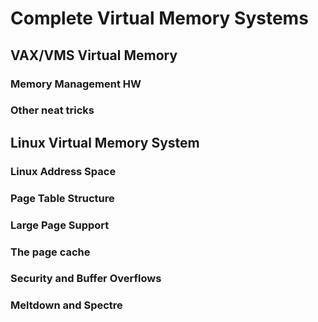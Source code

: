 # Complete Virtual Memory Systems


## VAX/VMS Virtual Memory
### Memory Management HW

### Other neat tricks

## Linux Virtual Memory System
### Linux Address Space

### Page Table Structure

### Large Page Support

### The page cache

### Security and Buffer Overflows

### Meltdown and Spectre


